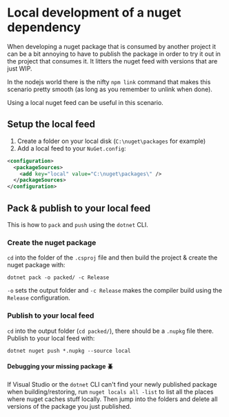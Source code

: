 # Local development of a nuget dependency

When developing a nuget package that is consumed by another project it can be a bit annoying to have to publish the package in order to try it out in the project that consumes it. It litters the nuget feed with versions that are just WIP.

In the nodejs world there is the nifty `npm link` command that makes this scenario pretty smooth (as long as you remember to unlink when done).

Using a local nuget feed can be useful in this scenario.

## Setup the local feed

1. Create a folder on your local disk (`C:\nuget\packages` for example)
2. Add a local feed to your `NuGet.config`:

```xml
<configuration>
  <packageSources>
    <add key="local" value="C:\nuget\packages\" />
  </packageSources>
</configuration>
```

## Pack & publish to your local feed

This is how to `pack` and `push` using the `dotnet` CLI.

### Create the nuget package

`cd` into the folder of the `.csproj` file and then build the project & create the nuget package with:

```
dotnet pack -o packed/ -c Release
```

`-o` sets the output folder and `-c Release` makes the compiler build using the `Release` configuration.

### Publish to your local feed

`cd` into the output folder (`cd packed/`), there should be a `.nupkg` file there. Publish to your local feed with:

```
dotnet nuget push *.nupkg --source local
```

#### Debugging your missing package :beetle:

If Visual Studio or the `dotnet` CLI can't find your newly published package when building/restoring, run `nuget locals all -list` to list all the places where nuget caches stuff locally. Then jump into the folders and delete all versions of the package you just published.


